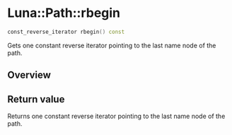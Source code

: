 # Luna::Path::rbegin

```c++
const_reverse_iterator rbegin() const
```

Gets one constant reverse iterator pointing to the last name node of the path. 

## Overview


## Return value
Returns one constant reverse iterator pointing to the last name node of the path. 

